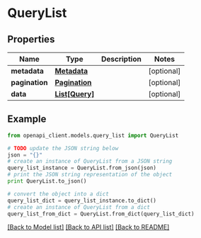 # QueryList


## Properties
Name | Type | Description | Notes
------------ | ------------- | ------------- | -------------
**metadata** | [**Metadata**](Metadata.md) |  | [optional] 
**pagination** | [**Pagination**](Pagination.md) |  | [optional] 
**data** | [**List[Query]**](Query.md) |  | [optional] 

## Example

```python
from openapi_client.models.query_list import QueryList

# TODO update the JSON string below
json = "{}"
# create an instance of QueryList from a JSON string
query_list_instance = QueryList.from_json(json)
# print the JSON string representation of the object
print QueryList.to_json()

# convert the object into a dict
query_list_dict = query_list_instance.to_dict()
# create an instance of QueryList from a dict
query_list_from_dict = QueryList.from_dict(query_list_dict)
```
[[Back to Model list]](../README.md#documentation-for-models) [[Back to API list]](../README.md#documentation-for-api-endpoints) [[Back to README]](../README.md)


